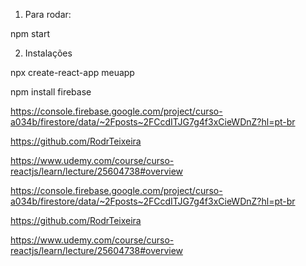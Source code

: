 1) Para rodar:

npm start

2) Instalações

npx create-react-app meuapp

npm install firebase

https://console.firebase.google.com/project/curso-a034b/firestore/data/~2Fposts~2FCcdITJG7g4f3xCieWDnZ?hl=pt-br

https://github.com/RodrTeixeira

https://www.udemy.com/course/curso-reactjs/learn/lecture/25604738#overview

https://console.firebase.google.com/project/curso-a034b/firestore/data/~2Fposts~2FCcdITJG7g4f3xCieWDnZ?hl=pt-br

https://github.com/RodrTeixeira

https://www.udemy.com/course/curso-reactjs/learn/lecture/25604738#overview